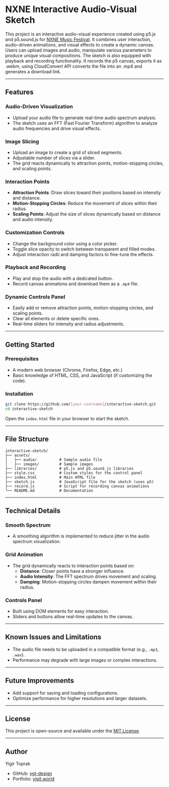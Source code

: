 # NXNE Interactive Audio-Visual Sketch

This project is an interactive audio-visual experience created using p5.js and p5.sound.js for [NXNE Music Festival](https://www.nxne.com/). 
It combines user interaction, audio-driven animations, and visual effects to create a dynamic canvas. Users can upload images and audio, manipulate 
various parameters to produce unique visual compositions. The sketch is also equipped with playback and recording functionality. It records the p5 canvas,
exports it as .webm, using CloudConvert API converts the file into an .mp4 and generates a download link.

---

## Features

### Audio-Driven Visualization
- Upload your audio file to generate real-time audio spectrum analysis.
- The sketch uses an FFT (Fast Fourier Transform) algorithm to analyze audio frequencies and drive visual effects.

### Image Slicing
- Upload an image to create a grid of sliced segments.
- Adjustable number of slices via a slider.
- The grid reacts dynamically to attraction points, motion-stopping circles, and scaling points.

### Interaction Points
- **Attraction Points**: Draw slices toward their positions based on intensity and distance.
- **Motion-Stopping Circles**: Reduce the movement of slices within their radius.
- **Scaling Points**: Adjust the size of slices dynamically based on distance and audio intensity.

### Customization Controls
- Change the background color using a color picker.
- Toggle slice opacity to switch between transparent and filled modes.
- Adjust interaction radii and damping factors to fine-tune the effects.

### Playback and Recording
- Play and stop the audio with a dedicated button.
- Record canvas animations and download them as a `.mp4` file.

### Dynamic Controls Panel
- Easily add or remove attraction points, motion-stopping circles, and scaling points.
- Clear all elements or delete specific ones.
- Real-time sliders for intensity and radius adjustments.

---

## Getting Started

### Prerequisites
- A modern web browser (Chrome, Firefox, Edge, etc.)
- Basic knowledge of HTML, CSS, and JavaScript (if customizing the code).

### Installation
```bash
git clone https://github.com/[your-username]/interactive-sketch.git
cd interactive-sketch
```

Open the `index.html` file in your browser to start the sketch.

---

## File Structure

```
interactive-sketch/
├── assets/
│   ├── audio/          # Sample audio file
│   ├── images/         # Sample images
├── libraries/          # p5.js and p5.sound.js libraries
├── style.css           # Custom styles for the control panel
├── index.html          # Main HTML file
├── sketch.js           # JavaScript file for the sketch (uses p5)
├── record.js           # Script for recording canvas animations
└── README.md           # Documentation
```

---

## Technical Details

### Smooth Spectrum
- A smoothing algorithm is implemented to reduce jitter in the audio spectrum visualization.

### Grid Animation
- The grid dynamically reacts to interaction points based on:
  - **Distance**: Closer points have a stronger influence.
  - **Audio Intensity**: The FFT spectrum drives movement and scaling.
  - **Damping**: Motion-stopping circles dampen movement within their radius.

### Controls Panel
- Built using DOM elements for easy interaction.
- Sliders and buttons allow real-time updates to the canvas.

---

## Known Issues and Limitations
- The audio file needs to be uploaded in a compatible format (e.g., `.mp3`, `.wav`).
- Performance may degrade with large images or complex interactions.

---

## Future Improvements
- Add support for saving and loading configurations.
- Optimize performance for higher resolutions and larger datasets.

---

## License
This project is open-source and available under the [MIT License](LICENSE).

---

## Author
Yigir Toprak
- GitHub: [ygt-design](https://github.com/ygt-design)  
- Portfolio: [yigit.world](https://yigit.world/)

 


